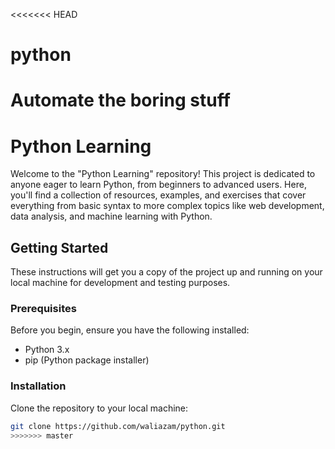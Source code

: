 <<<<<<< HEAD
# python
Automate the boring stuff
=======
# Python Learning

Welcome to the "Python Learning" repository! This project is dedicated to anyone eager to learn Python, from beginners to advanced users. Here, you'll find a collection of resources, examples, and exercises that cover everything from basic syntax to more complex topics like web development, data analysis, and machine learning with Python.

## Getting Started

These instructions will get you a copy of the project up and running on your local machine for development and testing purposes.

### Prerequisites

Before you begin, ensure you have the following installed:
- Python 3.x
- pip (Python package installer)

### Installation

Clone the repository to your local machine:

```bash
git clone https://github.com/waliazam/python.git
>>>>>>> master

